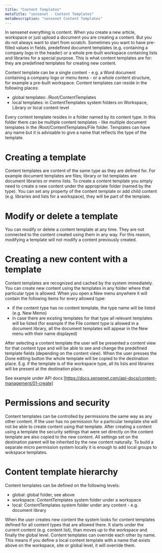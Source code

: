```yaml
---
title: "Content Templates"
metaTitle: "sensenet - Content Templates"
metaDescription: "sensenet Content Templates"
---
```


In sensenet everything is content. When you create a new article, workspace or just upload a document you are creating a content. But you do not always want to start from scratch. Sometimes you want to have pre-filled values in fields, predefined document templates (e.g. containing a company logo in the header) or a whole pre-built workspace containing lists and libraries for a special purpose. This is what content templates are for: they are predefined templates for creating new content.

Content template can be a single content - e.g. a Word document containing a company logo or menu items - or a whole content structure, for example a pre-built workspace. 
Content templates can reside in the following places:

- global templates: /Root/ContentTemplates
- local templates: in ContentTemplates system folders on Workspace, Library or local content level

Every content template resides in a folder named by its content type. In this folder there can be multiple content templates - like multiple document templates in the /Root/ContentTemplates/File folder. Templates can have any name but it is advisable to give a name that reflects the type of the template.

# Creating a template

Content templates are content of the same type as they are defined for. For example document templates are files; library or list templates are document libraries or memo lists. To create a content template you simply need to create a new content under the appropriate folder (named by the type). You can set any property of the content template or add child content (e.g. libraries and lists for a workspace), they will be part of the template.

# Modify or delete a template

You can modify or delete a content template at any time. They are not connected to the content created using them in any way. For this reason, modifying a template will not modify a content previously created.

# Creating a new content with a template

Content templates are recognized and cached by the system immediately. You can create new content using the templates in any folder where that particular type is allowed.
When you open a New menu anywhere it will contain the following items for every allowed type:
- if the content type has no content template, the type name will be listed (e.g. New Memo)
- in case there are existing templates for that type all relevant templates will be listed (for example if the File content type is allowed in a document library, all the document templates will appear in the New menu with their name displayed)

After selecting a content template the user will be presented a content view for that content type and will be able to see and change the predefined template fields (depending on the content view). When the user presses the Done editing button the whole template will be copied to the destination place. E.g. if the template is of the workspace type, all its lists and libraries will be present at the destination place.

See example under API docs [https://docs.sensenet.com/api-docs/content-management/01-create]

# Permissions and security

Content templates can be controlled by permissions the same way as any other content. If the user has no permission for a particular template she will not be able to create content using that template.
After creating a content using a template the security settings that were set directly on the content template are also copied to the new content. All settings set on the destination parent will be inherited by the new content naturally.
To build a separate micro permission system locally it is enough to add local groups to wokspace templates.
# Content template hierarchy

Content templates can be defined on the following levels:

- global: global folder, see above
- workspace: ContentTemplates system folder under a workspace
- local: ContentTemplates system folder under any content - e.g. document library

When the user creates new content the system looks for content templates defined for all content types that are allowed there. It starts under the current content (e.g. content list), than moves up to the workspace and finally the global level. Content templates can override each other by name. This means if you define a local content template with a name that exists above on the workspace, site or global level, it will override them.
